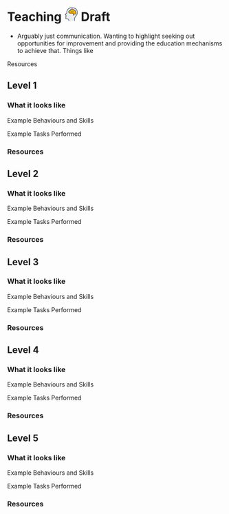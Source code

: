 # Teaching  ![Draft](../Images/head-brains.png) Draft  

- Arguably just communication. Wanting to highlight seeking out opportunities for improvement and providing the education mechanisms to achieve that.
Things like

Resources

## Level 1

### What it looks like

Example Behaviours and Skills

Example Tasks Performed

### Resources

## Level 2

### What it looks like

Example Behaviours and Skills

Example Tasks Performed

### Resources

## Level 3

### What it looks like

Example Behaviours and Skills

Example Tasks Performed

### Resources

## Level 4

### What it looks like

Example Behaviours and Skills

Example Tasks Performed

### Resources

## Level 5

### What it looks like

Example Behaviours and Skills

Example Tasks Performed

### Resources